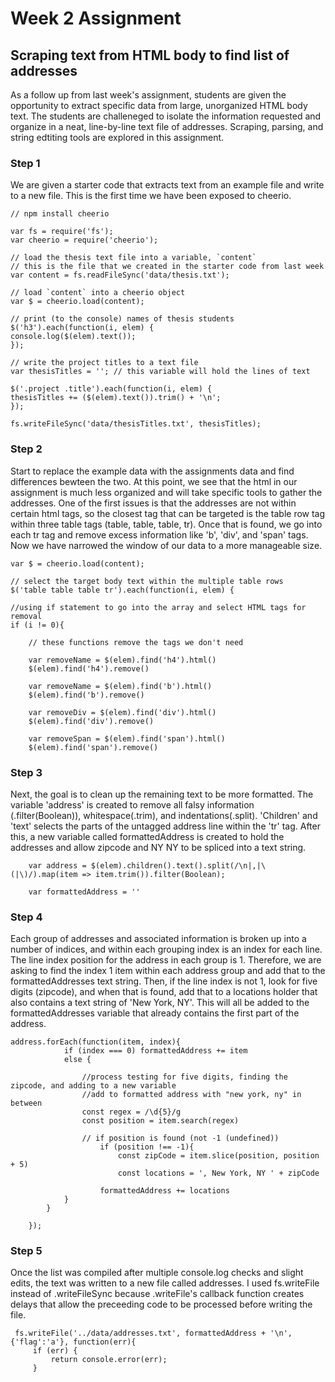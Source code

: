# Week 2 Assignment
## Scraping text from HTML body to find list of addresses

As a follow up from last week's assignment, students are given the opportunity to extract specific data from large, unorganized HTML body text. The students are challeneged to isolate the information requested and organize in a neat, line-by-line text file of addresses. Scraping, parsing, and string edtiting tools are explored in this assignment.

### Step 1

We are given a starter code that extracts text from an example file and write to a new file. This is the first time we have been exposed to cheerio.

    // npm install cheerio

    var fs = require('fs');
    var cheerio = require('cheerio');

    // load the thesis text file into a variable, `content`
    // this is the file that we created in the starter code from last week
    var content = fs.readFileSync('data/thesis.txt');

    // load `content` into a cheerio object
    var $ = cheerio.load(content);

    // print (to the console) names of thesis students
    $('h3').each(function(i, elem) {
    console.log($(elem).text());
    });

    // write the project titles to a text file
    var thesisTitles = ''; // this variable will hold the lines of text

    $('.project .title').each(function(i, elem) {
    thesisTitles += ($(elem).text()).trim() + '\n';
    });

    fs.writeFileSync('data/thesisTitles.txt', thesisTitles);
    
### Step 2

Start to replace the example data with the assignments data and find differences bewteen the two. At this point, we see that the html in our assignment is much less organized and will take specific tools to gather the addresses. One of the first issues is that the addresses are not within certain html tags, so the closest tag that can be targeted is the table row tag within three table tags (table, table, table, tr). Once that is found, we go into each tr tag and remove excess information like 'b', 'div', and 'span' tags. Now we have narrowed the window of our data to a more manageable size.

    var $ = cheerio.load(content);

    // select the target body text within the multiple table rows
    $('table table table tr').each(function(i, elem) {
    
    //using if statement to go into the array and select HTML tags for removal
    if (i != 0){
        
        // these functions remove the tags we don't need
        
        var removeName = $(elem).find('h4').html()
        $(elem).find('h4').remove()
        
        var removeName = $(elem).find('b').html()
        $(elem).find('b').remove()
        
        var removeDiv = $(elem).find('div').html()
        $(elem).find('div').remove()
        
        var removeSpan = $(elem).find('span').html()
        $(elem).find('span').remove()
        
### Step 3

Next, the goal is to clean up the remaining text to be more formatted. The variable 'address' is created to remove all falsy information (.filter(Boolean)), whitespace(.trim), and indentations(.split). 'Children' and 'text' selects the parts of the untagged address line within the 'tr' tag. After this, a new variable called formattedAddress is created to hold the addresses and allow zipcode and NY NY to be spliced into a text string.

        var address = $(elem).children().text().split(/\n|,|\(|\)/).map(item => item.trim()).filter(Boolean);
        
        var formattedAddress = ''

### Step 4

Each group of addresses and associated information is broken up into a number of indices, and within each grouping index is an index for each line. The line index position for the address in each group is 1. Therefore, we are asking to find the index 1 item within each address group and add that to the formattedAddresses text string. Then, if the line index is not 1, look for five digits (zipcode), and when that is found, add that to a locations holder that also contains a text string of 'New York, NY'. This will all be added to the formattedAddresses variable that already contains the first part of the address.

    address.forEach(function(item, index){
                if (index === 0) formattedAddress += item
                else {
                
                    //process testing for five digits, finding the zipcode, and adding to a new variable
                    //add to formatted address with "new york, ny" in between
                    const regex = /\d{5}/g
                    const position = item.search(regex)
                    
                    // if position is found (not -1 (undefined))
                        if (position !== -1){
                            const zipCode = item.slice(position, position + 5)
                            const locations = ', New York, NY ' + zipCode
                
                        formattedAddress += locations
                }
            }
            
        });

### Step 5

Once the list was compiled after multiple console.log checks and slight edits, the text was written to a new file called addresses. I used fs.writeFile instead of .writeFileSync because .writeFile's callback function creates delays that allow the preceeding code to be processed before writing the file.

     fs.writeFile('../data/addresses.txt', formattedAddress + '\n', {'flag':'a'}, function(err){
         if (err) {
             return console.error(err);
         }
      


